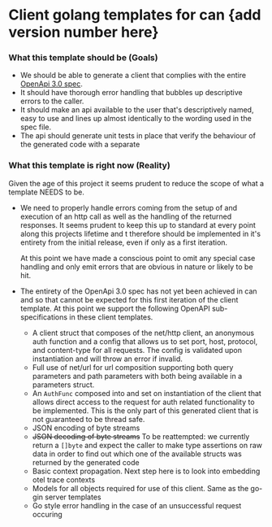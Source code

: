 # Client golang templates for can  {add version number here}

### What this template should be (Goals)
- We should be able to generate a client that complies with the entire [OpenApi 3.0 spec](https://swagger.io/specification/).
- It should have thorough error handling that bubbles up descriptive errors to the caller.
- It should make an api available to the user that's descriptively named, easy to use and lines up almost identically to 
  the wording used in the spec file. 
- The api should generate unit tests in place that verify the behaviour of the generated code with a separate

### What this template is right now (Reality)
Given the age of this project it seems prudent to reduce the scope of what a template NEEDS to be. 
- We need to properly handle errors coming from the setup of and execution of an http call as well as the handling of the 
  returned responses. It seems prudent to keep this up to standard at every point along this projects lifetime and t
  therefore should be implemented in it's entirety from the initial release, even if only as a first iteration.

  At this point we have made a conscious point to omit any special case handling and only emit errors that are
  obvious in nature or likely to be hit. 

- The entirety of the OpenApi 3.0 spec has not yet been achieved in can and so that cannot be expected for this first 
  iteration of the client template. At this point we support the following OpenAPI sub-specifications in these client 
  templates. 
  - A client struct that composes of the net/http client, an anonymous auth function and a config that allows us to set 
    port, host, protocol, and content-type for all requests. The config is validated upon instantiation and will throw
    an error if invalid.
  - Full use of net/url for url composition supporting both query parameters and path parameters with both being 
    available in a parameters struct. 
  - An `AuthFunc` composed into and set on instantiation of the client that allows direct access to the request for auth 
    related functionality to be implemented. This is the only part of this generated client that is not guaranteed to be 
    thread safe.
  - JSON encoding of byte streams
  - ~~JSON decoding of byte streams~~ To be reattempted: we currently return a `[]byte` and expect the caller to make 
    type assertions on raw data in order to find out which one of the available structs was returned by the generated 
    code
  - Basic context propagation. Next step here is to look into embedding otel trace contexts
  - Models for all objects required for use of this client. Same as the go-gin server templates
  - Go style error handling in the case of an unsuccessful request occuring
